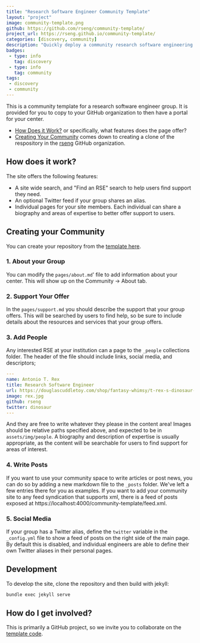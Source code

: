 ```yaml
---
title: "Research Software Engineer Community Template"
layout: "project"
image: community-template.png
github: https://github.com/rseng/community-template/
project_url: https://rseng.github.io/community-template/
categories: [discovery, community]
description: "Quickly deploy a community research software engineering site."
badges:
 - type: info
   tag: discovery
 - type: info
   tag: community
tags:
 - discovery
 - community
---
```


This is a community template for a research software engineer group. It is provided for you
to copy to your GitHub organization to then have a portal for your center.

 - [How Does it Work?](#how-does-it-work) or specifically, what features does the page offer?
 - [Creating Your Community](#creating-your-community) comes down to creating a clone of the respository in the [rseng](https://www.github.com/rseng) GitHub organization.

## How does it work?

The site offers the following features:

 - A site wide search, and "Find an RSE" search to help users find support they need.
 - An optional Twitter feed if your group shares an alias.
 - Individual pages for your site members. Each individual can share a biography and areas of expertise to better offer support to users.

## Creating your Community

You can create your repository from the [template here](https://github.com/rseng/community-template/generate).

### 1. About your Group

You can modify the `pages/about.md`' file to add information about your
center. This will show up on the Community -> About tab.

### 2. Support Your Offer

In the `pages/support.md` you should describe the support that your
group offers. This will be searched by users to find help, so be sure to include
details about the resources and services that your group offers.

### 3. Add People

Any interested RSE at your institution can a page to the `_people`
collections folder. The header of the file should include links, social media,
and descriptors;

```yaml
---
name: Antonio T. Rex
title: Research Software Engineer
url: https://douglascuddletoy.com/shop/fantasy-whimsy/t-rex-s-dinosaur-w-sound/
image: rex.jpg
github: rseng
twitter: dinosaur
---
```

And they are free to write whatever they please in the content area! 
Images should be relative paths specified above, and expected to be in 
`assets/img/people`. A biography and description of expertise is usually appropriate, as the content will be
searchable for users to find support for areas of interest.

### 4. Write Posts

If you want to use your community space to write articles or post news, you can
do so by adding a new markdown file to the `_posts` folder. We've left
a few entries there for you as examples. If you want to add your community
site to any feed syndication that supports xml, there is a feed of posts
exposed at https://localhost:4000/community-template/feed.xml.

### 5. Social Media

If your group has a Twitter alias, define the `twitter` variable in the `_config.yml`
file to show a feed of posts on the right side of the main page. By default this
is disabled, and individual engineers are able to define their own Twitter
aliases in their personal pages.

## Development

To develop the site, clone the repository and then build with jekyll:

```bash
bundle exec jekyll serve
```

## How do I get involved?

This is primarily a GitHub project, so we invite you to collaborate on the
[template code](https://github.com/rseng/community-template).
